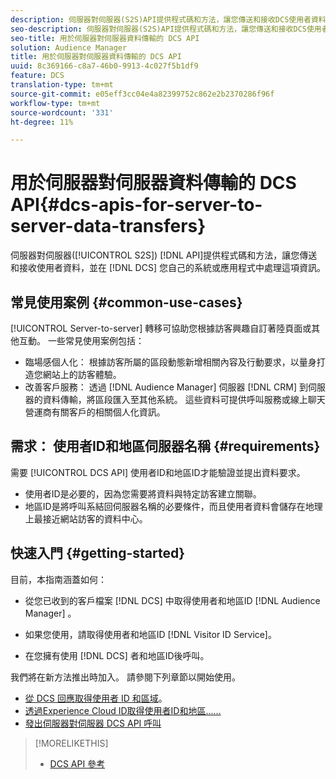 ```yaml
---
description: 伺服器對伺服器(S2S)API提供程式碼和方法，讓您傳送和接收DCS使用者資料，並在您自己的系統或應用程式中處理這些資訊。
seo-description: 伺服器對伺服器(S2S)API提供程式碼和方法，讓您傳送和接收DCS使用者資料，並在您自己的系統或應用程式中處理這些資訊。
seo-title: 用於伺服器對伺服器資料傳輸的 DCS API
solution: Audience Manager
title: 用於伺服器對伺服器資料傳輸的 DCS API
uuid: 8c369166-c8a7-46b0-9913-4c027f5b1df9
feature: DCS
translation-type: tm+mt
source-git-commit: e05eff3cc04e4a82399752c862e2b2370286f96f
workflow-type: tm+mt
source-wordcount: '331'
ht-degree: 11%

---
```



# 用於伺服器對伺服器資料傳輸的 DCS API{#dcs-apis-for-server-to-server-data-transfers}

伺服器對伺服器([!UICONTROL S2S]) [!DNL API]提供程式碼和方法，讓您傳送和接收使用者資料，並在 [!DNL DCS] 您自己的系統或應用程式中處理這項資訊。

## 常見使用案例 {#common-use-cases}

[!UICONTROL Server-to-server] 轉移可協助您根據訪客興趣自訂著陸頁面或其他互動。 一些常見使用案例包括：

* 臨場感個人化： 根據訪客所屬的區段動態新增相關內容及行動要求，以量身打造您網站上的訪客體驗。
* 改善客戶服務： 透過 [!DNL Audience Manager] 伺服器 [!DNL CRM] 到伺服器的資料傳輸，將區段匯入至其他系統。 這些資料可提供呼叫服務或線上聊天營運商有關客戶的相關個人化資訊。

## 需求： 使用者ID和地區伺服器名稱 {#requirements}

需要 [!UICONTROL DCS API] 使用者ID和地區ID才能驗證並提出資料要求。

* 使用者ID是必要的，因為您需要將資料與特定訪客建立關聯。
* 地區ID是將呼叫系結回伺服器名稱的必要條件，而且使用者資料會儲存在地理上最接近網站訪客的資料中心。

## 快速入門 {#getting-started}

目前，本指南涵蓋如何：

* 從您已收到的客戶檔案 [!DNL DCS] 中取得使用者和地區ID [!DNL Audience Manager] 。

* 如果您使用，請取得使用者和地區ID [!DNL Visitor ID Service]。
* 在您擁有使用 [!DNL DCS] 者和地區ID後呼叫。

我們將在新方法推出時加入。 請參閱下列章節以開始使用。

* [從 DCS 回應取得使用者 ID 和區域](dcs-aam-ids.md)。
* [透過Experience Cloud ID取得使用者ID和地區……](dcs-mcid-ids.md)
* [發出伺服器對伺服器 DCS API 呼叫](dcs-s2s-calls.md)

>[!MORELIKETHIS]
>
>* [DCS API 參考](../../../api/dcs-intro/dcs-api-reference/dcs-api-methods.md)

